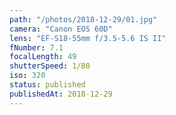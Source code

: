 ```yaml
---
path: "/photos/2018-12-29/01.jpg"
camera: "Canon EOS 60D"
lens: "EF-S18-55mm f/3.5-5.6 IS II"
fNumber: 7.1
focalLength: 49
shutterSpeed: 1/80
iso: 320
status: published
publishedAt: 2018-12-29
---
```

